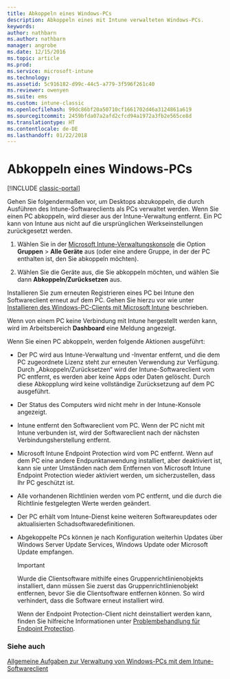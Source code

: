 ```yaml
---
title: Abkoppeln eines Windows-PCs
description: Abkoppeln eines mit Intune verwalteten Windows-PCs.
keywords: 
author: nathbarn
ms.author: nathbarn
manager: angrobe
ms.date: 12/15/2016
ms.topic: article
ms.prod: 
ms.service: microsoft-intune
ms.technology: 
ms.assetid: 5c916182-d99c-44c5-a779-3f596f261c40
ms.reviewer: owenyen
ms.suite: ems
ms.custom: intune-classic
ms.openlocfilehash: 99dc86bf20a50710cf1661702d46a3124861a619
ms.sourcegitcommit: 2459bfda07a2afd2cfcd94a1972a3fb2e565ce8d
ms.translationtype: HT
ms.contentlocale: de-DE
ms.lasthandoff: 01/22/2018
---
```

# <a name="retire-a-windows-pc"></a>Abkoppeln eines Windows-PCs

[!INCLUDE [classic-portal](../includes/classic-portal.md)]

Gehen Sie folgendermaßen vor, um Desktops abzukoppeln, die durch Ausführen des Intune-Softwareclients als PCs verwaltet werden. Wenn Sie einen PC abkoppeln, wird dieser aus der Intune-Verwaltung entfernt. Ein PC kann von Intune aus nicht auf die ursprünglichen Werkseinstellungen zurückgesetzt werden.

1.  Wählen Sie in der [Microsoft Intune-Verwaltungskonsole](https://manage.microsoft.com/) die Option **Gruppen** &gt; **Alle Geräte** aus (oder eine andere Gruppe, in der der PC enthalten ist, den Sie abkoppeln möchten).

2.  Wählen Sie die Geräte aus, die Sie abkoppeln möchten, und wählen Sie dann **Abkoppeln/Zurücksetzen** aus.

Installieren Sie zum erneuten Registrieren eines PC bei Intune den Softwareclient erneut auf dem PC. Gehen Sie hierzu vor wie unter [Installieren des Windows-PC-Clients mit Microsoft Intune](install-the-windows-pc-client-with-microsoft-intune.md) beschrieben.

Wenn von einem PC keine Verbindung mit Intune hergestellt werden kann, wird im Arbeitsbereich **Dashboard** eine Meldung angezeigt.

Wenn Sie einen PC abkoppeln, werden folgende Aktionen ausgeführt:

-   Der PC wird aus Intune-Verwaltung und -Inventar entfernt, und die dem PC zugeordnete Lizenz steht zur erneuten Verwendung zur Verfügung. Durch „Abkoppeln/Zurücksetzen“ wird der Intune-Softwareclient vom PC entfernt, es werden aber keine Apps oder Daten gelöscht. Durch diese Abkopplung wird keine vollständige Zurücksetzung auf dem PC ausgeführt.

-   Der Status des Computers wird nicht mehr in der Intune-Konsole angezeigt.

-   Intune entfernt den Softwareclient vom PC. Wenn der PC nicht mit Intune verbunden ist, wird der Softwareclient nach der nächsten Verbindungsherstellung entfernt.

-   Microsoft Intune Endpoint Protection wird vom PC entfernt. Wenn auf dem PC eine andere Endpunktanwendung installiert, aber deaktiviert ist, kann sie unter Umständen nach dem Entfernen von Microsoft Intune Endpoint Protection wieder aktiviert werden, um sicherzustellen, dass Ihr PC geschützt ist.

-   Alle vorhandenen Richtlinien werden vom PC entfernt, und die durch die Richtlinie festgelegten Werte werden geändert.

-   Der PC erhält vom Intune-Dienst keine weiteren Softwareupdates oder aktualisierten Schadsoftwaredefinitionen.

-   Abgekoppelte PCs können je nach Konfiguration weiterhin Updates über Windows Server Update Services, Windows Update oder Microsoft Update empfangen.

    > [!IMPORTANT]
    > Wurde die Clientsoftware mithilfe eines Gruppenrichtlinienobjekts installiert, dann müssen Sie zuerst das Gruppenrichtlinienobjekt entfernen, bevor Sie die Clientsoftware entfernen können. So wird verhindert, dass die Software erneut installiert wird.

    Wenn der Endpoint Protection-Client nicht deinstalliert werden kann, finden Sie hilfreiche Informationen unter [Problembehandlung für Endpoint Protection](/intune-classic/troubleshoot/troubleshoot-endpoint-protection-in-microsoft-intune).

### <a name="see-also"></a>Siehe auch

[Allgemeine Aufgaben zur Verwaltung von Windows-PCs mit dem Intune-Softwareclient](common-windows-pc-management-tasks-with-the-microsoft-intune-computer-client.md)